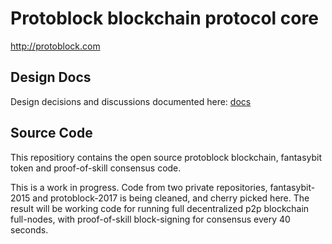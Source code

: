 Protoblock blockchain protocol core
=====================================

http://protoblock.com

Design Docs
-----------
Design decisions and discussions documented here: [docs](docs/README.md)

Source Code
-----------
This repositiory contains the open source protoblock blockchain, fantasybit token and proof-of-skill consensus code. 

This is a work in progress. Code from two private repositories, fantasybit-2015 and protoblock-2017 is being cleaned, and cherry picked here. The result will be working code for running full decentralized p2p blockchain full-nodes, with proof-of-skill block-signing for consensus every 40 seconds.
